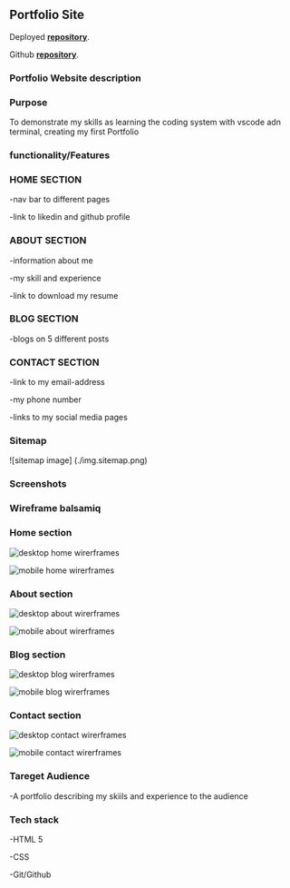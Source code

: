 ## Portfolio Site
Deployed [**repository**](https://cranky-babbage-d33d55.netlify.app/).

Github [**repository**](https://github.com/kinga977).

### Portfolio Website description
### Purpose
To demonstrate my skills as learning the coding system with vscode adn terminal, creating my first Portfolio

### functionality/Features

### HOME SECTION

   -nav bar to different pages

   -link to likedin and github profile

### ABOUT SECTION
   -information about me

   -my skill and experience

   -link to download my resume

### BLOG SECTION

   -blogs on 5 different posts

### CONTACT SECTION

   -link to my email-address

   -my phone number

   -links to my social media pages

### Sitemap

![sitemap image] (./img.sitemap.png)

### Screenshots

### **Wireframe balsamiq**

### Home section

![desktop home wirerframes](./img/home.png)

![mobile home wirerframes](./img/home-mobile.png)

### About section

![desktop about wirerframes](./img/about.png)

![mobile about wirerframes](./img/about-mobile.png)

### Blog section

![desktop blog wirerframes](./img/blog.png)

![mobile blog wirerframes](./img/blog-mobile.png)

### Contact section

![desktop contact wirerframes](./img/contact.png)

![mobile contact wirerframes](./img/contact-mobile.png)

### Tareget Audience
   -A portfolio describing my skiils and experience to the audience

   
### Tech stack
   -HTML 5 

   -CSS

   -Git/Github


